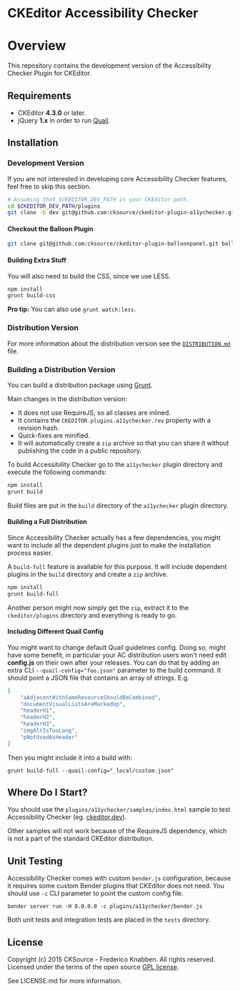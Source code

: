 CKEditor Accessibility Checker
==============================

# Overview

This repository contains the development version of the Accessibility Checker Plugin for CKEditor.

## Requirements

* CKEditor **4.3.0** or later.
* jQuery **1.x** in order to run [Quail](http://quailjs.org/).

## Installation

### Development Version

If you are not interested in developing core Accessibility Checker features, feel free to skip this section.

```bash
# Assuming that $CKEDITOR_DEV_PATH is your CKEditor path.
cd $CKEDITOR_DEV_PATH/plugins
git clone -b dev git@github.com:cksource/ckeditor-plugin-a11ychecker.git a11ychecker
```

#### Checkout the Balloon Plugin

```bash
git clone git@github.com:cksource/ckeditor-plugin-balloonpanel.git balloonpanel
```

#### Building Extra Stuff

You will also need to build the CSS, since we use LESS.

```bash
npm install
grunt build-css
```

**Pro tip:** You can also use `grunt watch:less`.

### Distribution Version

For more information about the distribution version see the [`DISTRIBUTION.md`](DISTRIBUTION.md) file.

### Building a Distribution Version

You can build a distribution package using [Grunt](http://gruntjs.com/).

Main changes in the distribution version:

* It does not use RequireJS, so all classes are inlined.
* It contains the `CKEDITOR.plugins.a11ychecker.rev` property with a revision hash.
* Quick-fixes are minified.
* It will automatically create a `zip` archive so that you can share it without publishing the code in a public repository.

To build Accessibility Checker go to the `a11ychecker` plugin directory and execute the following commands:

```bash
npm install
grunt build
```

Build files are put in the `build` directory of the `a11ychecker` plugin directory.

#### Building a Full Distribution

Since Accessibility Checker actually has a few dependencies, you might want to include all the dependent plugins just to make the installation process easier.

A `build-full` feature is available for this purpose. It will include dependent plugins in the `build` directory and create a `zip` archive.

```bash
npm install
grunt build-full
```

Another person might now simply get the `zip`, extract it to the `ckeditor/plugins` directory and everything is ready to go.

#### Including Different Quail Config

You might want to change default Quail guidelines config. Doing so, might have some benefit, in particular your AC distribution users won't need edit **config.js** on their own after your releases. You can do that by adding an extra CLI `--quail-config="foo.json"` parameter to the build command. It should point a JSON file that contains an array of strings. E.g.

```json
[
	"aAdjacentWithSameResourceShouldBeCombined",
	"documentVisualListsAreMarkedUp",
	"headerH1",
	"headerH2",
	"headerH3",
	"imgAltIsTooLong",
	"pNotUsedAsHeader"
]
```

Then you might include it into a build with:

```
grunt build-full --quail-config="_local/custom.json"
```

## Where Do I Start?

You should use the `plugins/a11ychecker/samples/index.html` sample to test Accessibility Checker (eg. [ckeditor.dev](http://ckeditor.dev/plugins/a11ychecker/samples/index.html)).

Other samples will not work because of the RequireJS dependency, which is not a part of the standard CKEditor distribution.

## Unit Testing

Accessibility Checker comes with custom `bender.js` configuration, because it requires some custom Bender plugins that CKEditor does not need. You should use `-c` CLI parameter to point the custom config file.

```bender server run -H 0.0.0.0 -c plugins/a11ychecker/bender.js```

Both unit tests and integration tests are placed in the `tests` directory.

## License

Copyright (c) 2015 CKSource - Frederico Knabben. All rights reserved.<br>
Licensed under the terms of the open source [GPL license](http://www.gnu.org/licenses/gpl-2.0.html).

See LICENSE.md for more information.
